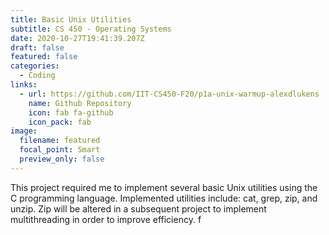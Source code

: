 ```yaml
---
title: Basic Unix Utilities
subtitle: CS 450 - Operating Systems
date: 2020-10-27T19:41:39.207Z
draft: false
featured: false
categories:
  - Coding
links:
  - url: https://github.com/IIT-CS450-F20/p1a-unix-warmup-alexdlukens
    name: Github Repository
    icon: fab fa-github
    icon_pack: fab
image:
  filename: featured
  focal_point: Smart
  preview_only: false
---
```

This project required me to implement several basic Unix utilities using the C programming language. Implemented utilities include: cat, grep, zip, and unzip. Zip will be altered in a subsequent project to implement multithreading in order to improve efficiency. f